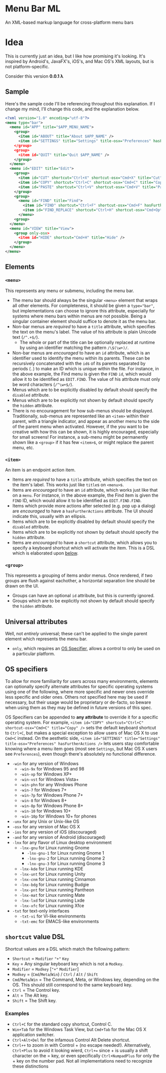 # Menu Bar ML
An XML-based markup language for cross-platform menu bars

# Idea
This is currently just an idea, but I like how promising it's looking. It's inspired by Android's, JavaFX's, iOS's, and Mac OS's XML layouts, but is not platform-specific.

Consider this version **0.0.1 &lambda;**

## Sample
Here's the sample code I'll be referencing throughout this explanation. If I change my mind, I'll change this code, and the explanation below.
```XML
<?xml version="1.0" encoding="utf-8"?>
<menu type="bar">
  <menu id="APP" title="$APP_MENU_NAME">
    <group>
      <item id="ABOUT" title="About $APP_NAME" />
      <item id="SETTINGS" title="Settings" title-osx="Preferences" hasFurtherActions />
    </group>
    <group>
      <item id="QUIT" title="Quit $APP_NAME" />
    </group>
  </menu>
  <menu id="EDIT" title="Edit">
    <group>
      <item id="CUT" shortcut="Ctrl+X" shortcut-osx="Cmd+X" title="Cut" />
      <item id="COPY" shortcut="Ctrl+C" shortcut-osx="Cmd+C" title="Copy" />
      <item id="PASTE" shortcut="Ctrl+V" shortcut-osx="Cmd+V" title="Paste" />
    </group>
    <group>
      <menu id="FIND" title="Find">
        <item id="FIND" shortcut="Ctrl+F" shortcut-osx="Cmd+F" hasFurtherActions title="Find" />
        <item id="FIND_REPLACE" shortcut="Ctrl+H" shortcut-osx="Cmd+Opt+F" hasFurtherActions title="Find and Replace" />
      </menu>
    <group>
  </menu>
  <menu id="VIEW" title="View">
    <group only-osx>
      <item id="HIDE" shortcut="Cmd+H" title="Hide" />
    </group>
  </menu>
</menu>
```

## Elements
### `<menu>`
This represents any menu or submenu, including the menu bar.

- The menu bar should always be the singular `<menu>` element that wraps all other elements. For completeness, it should be given a `type="bar"`, but implementations can choose to ignore this attribute, especially for systems where menu bars within menus are not possible. Being a singular container element should suffice to denote it as the menu bar.
- Non-bar menus are _required_ to have a `title` attribute, which specifies the text on the menu's label. The value of his attribute is plain Unicode text (`/^.+$/`).
  - The whole or part of the title can be optionally replaced at runtime by using an identifier matching the pattern `/\$(\w+)/`.
- Non-bar menus are _encouraged_ to have an `id` attribute, which is an identifier used to identify the menu within its parents. These can be recursively concatenated with the `id`s of its parents separated by periods (`.`) to make an ID which is unique within the file. For instance, in the above example, the Find menu is given the `FIND` `id`, which would allow it to be identified as `EDIT.FIND`. The value of his attribute must only be word characters (`/^\w+$/`).
- Menus which are to be explicitly disabled by default should specify the `disabled` attribute.
- Menus which are to be explicitly not shown by default should specify the `hidden` attribute.
- There is no encouragement for how sub-menus should be displayed. Traditionally, sub-menus are represented like an `<item>` within their parent, with a triangle indicator, and appear as another menu to the side of the parent menu when activated. However, if the you want to be creative with how this can be shown, it is highly encouraged, especially for small screens! For instance, a sub-menu might be permanently shown like a `<group>` if it has few `<item>`s, or might replace the parent menu, etc.

### `<item>`
An item is an endpoint action item.

- Items are _required_ to have a `title` attribute, which specifies the text on the item's label. This works just like `title`s on `<menu>`s.
- Items are _encouraged_ to have an `id` attribute, which works just like that on a `menu`. For instance, in the above example, the Find item is given the `FIND` ID, which would allow it to be identified as `EDIT.FIND.FIND`.
- Items which provide more actions after selected (e.g. pop up a dialog) are _encouraged_ to have a `hasFurtherActions` attribute. The UI should indicate this, usually with an ellipsis.
- Items which are to be explicitly disabled by default should specify the `disabled` attribute.
- Items which are to be explicitly not shown by default should specify the `hidden` attribute.
- Items are _encouraged_ to have a `shortcut` attribute, which allows you to specify a keyboard shortcut which will activate the item. This is a DSL which is elaborated upon [below](#user-content-shortcut-value-dsl).

### `<group>`
This represents a grouping of items andor menus. Once rendered, if two groups are flush against eachother, a horizontal separation line should be drawn on the UI.

- Groups can have an optional `id` attribute, but this is currently ignored.
- Groups which are to be explicitly not shown by default should specify the `hidden` attribute.

## Universal attributes
Well, not _entirely_ universal; these can't be applied to the single parent element which represents the menu bar.

- `only`, which requires an [OS Specifier](#user-content-os-specifiers), allows a control to only be used on a particular platform.

## OS specifiers
To allow for more familiarity for users across many environments, elements can optionally specify alternate attributes for specific operating systems using one of the following, where more specific and newer ones override less specific and older ones. Others not specified here may be used if necessary, but their usage would be proprietary or de-facto, so beware when using them as they may be defined in future versions of this spec. 

OS Specifiers can be appended to **any attribute** to override it for a specific operating system. For example, `<item id="COPY" shortcut="Ctrl+C" shortcut-osx="Cmd+C" title="Copy" />` sets the default keyboard shortcut to `Ctrl+C`, but makes a special exception to allow users of Mac OS X to use `Cmd+C` instead. On the aesthetic side, `<item id="SETTINGS" title="Settings" title-osx="Preferences" hasFurtherActions />` lets users stay comfortable knowing where a menu item goes (most see `Settings`, but Mac OS X users see `Preferences`), even though there's absolutely no functional difference.

  - `-win` for any version of Windows
    - `-win-9x` for Windows 95 and 98
    - `-win-xp` for Windows XP+
    - `-win-vst` for Windows Vista+
    - `-win-phn` for any Windows Phone
    - `-win-7` for Windows 7+
    - `-win-7p` for Windows Phone 7+
    - `-win-8` for Windows 8+
    - `-win-8p` for Windows Phone 8+
    - `-win-10` for Windows 10+
    - `-win-10p` for Windows 10+ for phones
  - `-unx` for any Unix or Unix-like OS
  - `-osx` for any version of Mac OS X
  - `-ios` for any version of iOS (discouraged)
  - `-and` for any version of Android (discouraged)
  - `-lnx` for any flavor of Linux desktop environment
    - `-lnx-gnu` for Linux running Gnome
      - `-lnx-gnu-1` for Linux running Gnome 1
      - `-lnx-gnu-2` for Linux running Gnome 2
      - `-lnx-gnu-3` for Linux running Gnome 3
    - `-lnx-kde` for Linux running KDE
    - `-lnx-unt` for Linux running Unity
    - `-lnx-cnm` for Linux running Cinnamon
    - `-lnx-bdg` for Linux running Budgie
    - `-lnx-pnt` for Linux running Pantheon
    - `-lnx-mat` for Linux running Mate
    - `-lnx-lxd` for Linux running Lxde
    - `-lnx-xfc` for Linux running Xfce
  - `-txt` for text-only interfaces
    - `-txt-vi` for VI-like environments
    - `-txt-emc` for EMACS-like environments

## `shortcut` value DSL
Shortcut values are a DSL which match the following pattern:

- `Shortcut` = `Modifier` `"+"` `Key`
- `Key` = Any singular keyboard key which is not a `Modkey`.
- `Modifier` = `Modkey` [`"+"` `Modifier`]
- `Modkey` = (`Cmd`/`Meta`/`Win`) / `Ctrl` / `Alt` / `Shift`
- `Cmd`/`Meta`/`Win` = The Command, Meta, or Windows key, depending on the OS. This should still correspond to the same keyboard key.
- `Ctrl` = The Control key.
- `Alt` = The Alt key.
- `Shift` = The Shift key.

### Examples

- `Ctrl+C` for the standard copy shortcut, Control C.
- `Win+Tab` for the Windows Task View, but `Cmd+Tab` for the Mac OS X application switcher.
- `Ctrl+Alt+Del` for the infamous Control Alt Delete shortcut.
- `Ctrl++` to zoom in with Control + (no escape needed!). Alternatively, `Ctrl+Plus` to avoid it looking wierd, `Ctrl+=` since + is usually a shift character on the = key, or even specifically `Ctrl+NumpadPlus` for only the + key on the number pad. Not all implementations need to recognize these distinctions
